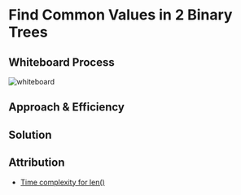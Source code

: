 # Find Common Values in 2 Binary Trees
<!-- Description of the challenge -->

## Whiteboard Process
<!-- Embedded whiteboard image -->
![whiteboard](/docs/tree_intersection/tree_intersection%20whiteboard.png)

## Approach & Efficiency
<!-- What approach did you take? Why? What is the Big O space/time for this approach? -->

## Solution
<!-- Show how to run your code, and examples of it in action -->

## Attribution
- [Time complexity for len()](https://www.geeksforgeeks.org/complexity-cheat-sheet-for-python-operations/)
